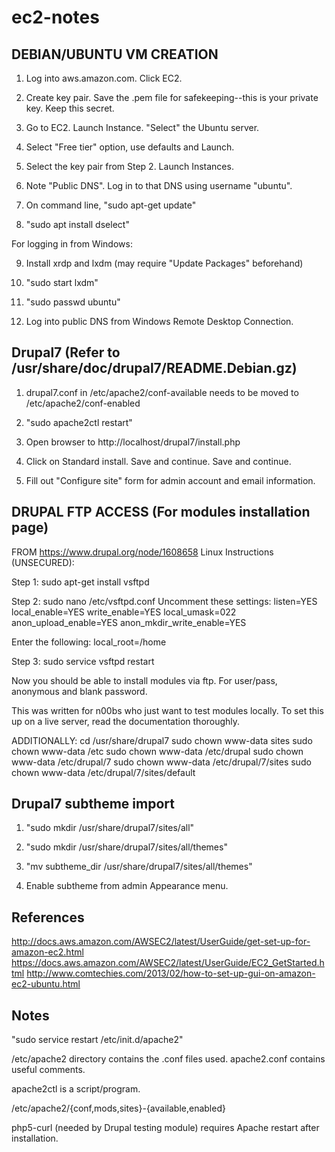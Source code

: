 # ec2-notes



DEBIAN/UBUNTU VM CREATION
-------------------------

1.  Log into aws.amazon.com.  Click EC2.

2.  Create key pair.  Save the .pem file for safekeeping--this is your private key.  Keep this secret.

3.  Go to EC2.  Launch Instance.  "Select" the Ubuntu server.

4.  Select "Free tier" option, use defaults and Launch.

5.  Select the key pair from Step 2.  Launch Instances.

6.  Note "Public DNS".  Log in to that DNS using username "ubuntu".

7.  On command line, "sudo apt-get update"

8.  "sudo apt install dselect"

For logging in from Windows:

9.  Install xrdp and lxdm (may require "Update Packages" beforehand)

10. "sudo start lxdm"

11. "sudo passwd ubuntu"

12. Log into public DNS from Windows Remote Desktop Connection.



Drupal7 (Refer to /usr/share/doc/drupal7/README.Debian.gz)
-------

1.  drupal7.conf in /etc/apache2/conf-available needs to be moved to /etc/apache2/conf-enabled

2.  "sudo apache2ctl restart"

3.  Open browser to http://localhost/drupal7/install.php

4.  Click on Standard install.  Save and continue.  Save and continue.

5.  Fill out "Configure site" form for admin account and email information.



DRUPAL FTP ACCESS (For modules installation page)
-------------------------------------------------

FROM https://www.drupal.org/node/1608658
Linux Instructions (UNSECURED):

Step 1: sudo  apt-get  install  vsftpd

Step 2: sudo nano /etc/vsftpd.conf
Uncomment these settings:
listen=YES
local_enable=YES
write_enable=YES
local_umask=022
anon_upload_enable=YES
anon_mkdir_write_enable=YES

Enter the following:
local_root=/home

Step 3: sudo service vsftpd restart

Now you should be able to install modules via ftp. For user/pass, anonymous and blank password.

This was written for n00bs who just want to test modules locally. To set this up on a live server, read the documentation thoroughly.

ADDITIONALLY:
cd /usr/share/drupal7
sudo chown www-data sites
sudo chown www-data /etc
sudo chown www-data /etc/drupal
sudo chown www-data /etc/drupal/7
sudo chown www-data /etc/drupal/7/sites
sudo chown www-data /etc/drupal/7/sites/default



Drupal7 subtheme import
-----------------------

1.  "sudo mkdir /usr/share/drupal7/sites/all" 

2.  "sudo mkdir /usr/share/drupal7/sites/all/themes"

3.  "mv subtheme_dir /usr/share/drupal7/sites/all/themes"

4.  Enable subtheme from admin Appearance menu.



References
----------

http://docs.aws.amazon.com/AWSEC2/latest/UserGuide/get-set-up-for-amazon-ec2.html
https://docs.aws.amazon.com/AWSEC2/latest/UserGuide/EC2_GetStarted.html
http://www.comtechies.com/2013/02/how-to-set-up-gui-on-amazon-ec2-ubuntu.html


Notes
-----

"sudo service restart /etc/init.d/apache2"

/etc/apache2 directory contains the .conf files used.  apache2.conf contains useful comments.

apache2ctl is a script/program.

/etc/apache2/{conf,mods,sites}-{available,enabled}

php5-curl (needed by Drupal testing module) requires Apache restart after installation.
